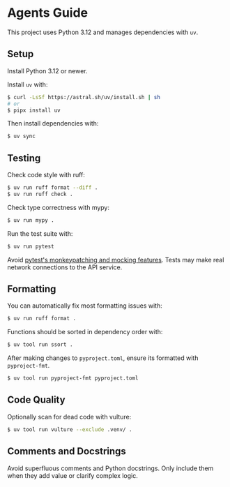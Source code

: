 # Agents Guide

This project uses Python 3.12 and manages dependencies with `uv`.

## Setup

Install Python 3.12 or newer.

Install `uv` with:

```sh
$ curl -LsSf https://astral.sh/uv/install.sh | sh
# or
$ pipx install uv
```

Then install dependencies with:

```sh
$ uv sync
```

## Testing

Check code style with ruff:

```sh
$ uv run ruff format --diff .
$ uv run ruff check .
```

Check type correctness with mypy:

```sh
$ uv run mypy .
```

Run the test suite with:

```sh
$ uv run pytest
```

Avoid [pytest's monkeypatching and mocking features](https://docs.pytest.org/en/stable/how-to/monkeypatch.html). Tests may make real network connections to the API service.

## Formatting

You can automatically fix most formatting issues with:

```sh
$ uv run ruff format .
```

Functions should be sorted in dependency order with:

```sh
$ uv tool run ssort .
```

After making changes to `pyproject.toml`, ensure its formatted with `pyproject-fmt`.

```sh
$ uv tool run pyproject-fmt pyproject.toml
```

## Code Quality

Optionally scan for dead code with vulture:

```sh
$ uv tool run vulture --exclude .venv/ .
```

## Comments and Docstrings

Avoid superfluous comments and Python docstrings. Only include them when they add value or clarify complex logic.
